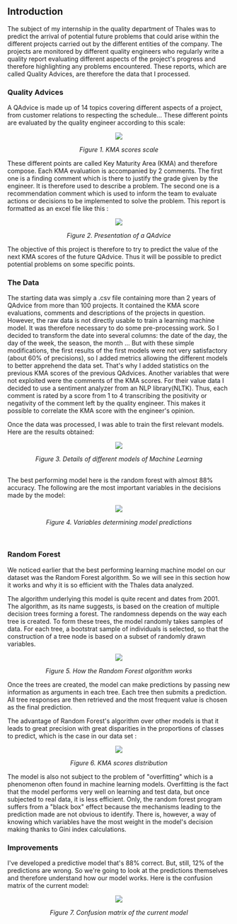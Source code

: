 ## Introduction
The subject of my internship in the quality department of Thales was to predict the arrival of potential future problems that could arise within the different projects carried out by the different entities of the company. The projects are monitored by different quality engineers who regularly write a quality report evaluating different aspects of the project's progress and therefore highlighting any problems encountered. These reports, which are called Quality Advices, are therefore the data that I processed.

### Quality Advices

A QAdvice is made up of 14 topics covering different aspects of a project, from customer relations to respecting the schedule... These different points are evaluated by the quality engineer according to this scale:
<br/>

<p align="center">
  <img src="image/bareme.png"/>
</p>
<p align="center">
  <i>Figure 1. KMA scores scale</i>
</p>

These different points are called Key Maturity Area (KMA) and therefore compose. Each KMA evaluation is accompanied by 2 comments. The first one is a finding comment which is there to justify the grade given by the engineer. It is therefore used to describe a problem. The second one is a recommendation comment which is used to inform the team to evaluate actions or decisions to be implemented to solve the problem. This report is formatted as an excel file like this :
<br/>

<p align="center">
  <img src="image/QAdvice_exemple.png"/>
</p>
<p align="center">
  <i>Figure 2. Presentation of a QAdvice</i>
</p>

 The objective of this project is therefore to try to predict the value of the next KMA scores of the future QAdvice. Thus it will be possible to predict potential problems on some specific points.
 
### The Data

The starting data was simply a .csv file containing more than 2 years of QAdvice from more than 100 projects. It contained the KMA score evaluations, comments and descriptions of the projects in question.
However, the raw data is not directly usable to train a learning machine model. It was therefore necessary to do some pre-processing work. So I decided to transform the date into several columns: the date of the day, the day of the week, the season, the month ...
But with these simple modifications, the first results of the first models were not very satisfactory (about 60% of precisions), so I added metrics allowing the different models to better apprehend the data set. That's why I added statistics on the previous KMA scores of the previous QAdvices.
Another variables that were not exploited were the comments of the KMA scores. For their value data I decided to use a sentiment analyzer from an NLP library(NLTK). Thus, each comment is rated by a score from 1 to 4 transcribing the positivity or negativity of the comment left by the quality engineer. This makes it possible to correlate the KMA score with the engineer's opinion.

Once the data was processed, I was able to train the first relevant models. Here are the results obtained:<br/>
<p align="center">
  <img src="image/resultsML.png"/>
</p>
<p align="center">
  <i>Figure 3. Details of different models of Machine Learning</i>
</p><br/>
The best performing model here is the random forest with almost 88% accuracy. The following are the most important variables in the decisions made by the model:
<p align="center">
  <img src="image/variables.png"/>
</p>
<p align="center">
  <i>Figure 4. Variables determining model predictions</i>
</p><br/>

### Random Forest
We noticed earlier that the best performing learning machine model on our dataset was the Random Forest algorithm. So we will see in this section how it works and why it is so efficient with the Thales data analyzed.

The algorithm underlying this model is quite recent and dates from 2001. The algorithm, as its name suggests, is based on the creation of multiple decision trees forming a forest. The randomness depends on the way each tree is created. To form these trees, the model randomly takes samples of data. For each tree, a bootstrat sample of individuals is selected, so that the construction of a tree node is based on a subset of randomly drawn variables.<br/>

<p align="center">
  <img src="image/rf.png"/>
</p>
<p align="center">
  <i>Figure 5. How the Random Forest algorithm works</i>
</p>
Once the trees are created, the model can make predictions by passing new information as arguments in each tree. Each tree then submits a prediction. All tree responses are then retrieved and the most frequent value is chosen as the final prediction.

The advantage of Random Forest's algorithm over other models is that it leads to great precision with great disparities in the proportions of classes to predict, which is the case in our data set :<br/>
<p align="center">
  <img src="image/KMA_dist.png"/>
</p>
<p align="center">
  <i>Figure 6. KMA scores distribution</i>
</p>

The model is also not subject to the problem of "overfitting" which is a phenomenon often found in machine learning models. Overfitting is the fact that the model performs very well on learning and test data, but once subjected to real data, it is less efficient. Only, the random forest program suffers from a "black box" effect because the mechanisms leading to the prediction made are not obvious to identify. There is, however, a way of knowing which variables have the most weight in the model's decision making thanks to Gini index calculations. <br/>

### Improvements

I've developed a predictive model that's 88% correct. But, still, 12% of the predictions are wrong. So we're going to look at the predictions themselves and therefore understand how our model works. Here is the confusion matrix of the current model:<br/>
<p align="center">
  <img src="image/confusion_matrix_1st.png"/>
</p>
<p align="center">
  <i>Figure 7. Confusion matrix of the current model</i>
</p>



<title>Introduction | QAdvice Predictions</title>
